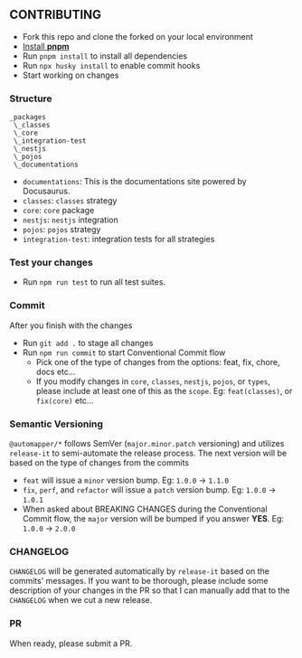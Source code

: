 ## CONTRIBUTING

-   Fork this repo and clone the forked on your local environment
-   [Install **pnpm**](https://pnpm.io/installation)
-   Run `pnpm install` to install all dependencies
-   Run `npx husky install` to enable commit hooks
-   Start working on changes

### Structure

```
_packages
 \_classes
 \_core
 \_integration-test
 \_nestjs
 \_pojos
 \_documentations
```

-   `documentations`: This is the documentations site powered by Docusaurus.
-   `classes`: `classes` strategy
-   `core`: `core` package
-   `nestjs`: `nestjs` integration
-   `pojos`: `pojos` strategy
-   `integration-test`: integration tests for all strategies

### Test your changes

-   Run `npm run test` to run all test suites.

### Commit

After you finish with the changes

-   Run `git add .` to stage all changes
-   Run `npm run commit` to start Conventional Commit flow
    -   Pick one of the type of changes from the options: feat, fix, chore, docs etc...
    -   If you modify changes in `core`, `classes`, `nestjs`, `pojos`, or `types`, please include at least one of this as the `scope`. Eg: `feat(classes)`, or `fix(core)` etc...

### Semantic Versioning

`@automapper/*` follows SemVer (`major.minor.patch` versioning) and utilizes `release-it` to semi-automate the release process. The next version will be based on the type of changes from the commits

-   `feat` will issue a `minor` version bump. Eg: `1.0.0` -> `1.1.0`
-   `fix`, `perf`, and `refactor` will issue a `patch` version bump. Eg: `1.0.0` -> `1.0.1`
-   When asked about BREAKING CHANGES during the Conventional Commit flow, the `major` version will be bumped if you answer **YES**. Eg: `1.0.0` -> `2.0.0`

### CHANGELOG

`CHANGELOG` will be generated automatically by `release-it` based on the commits' messages. If you want to be thorough, please include some description of your changes in the PR so that I can manually add that to the `CHANGELOG` when we cut a new release.

### PR

When ready, please submit a PR.
